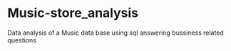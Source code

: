 # Music-store_analysis
Data analysis of a Music data base  using sql answering bussiness related questions
